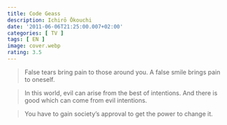 ```yaml
---
title: Code Geass
description: Ichirō Ōkouchi 
date: '2011-06-06T21:25:00.007+02:00'
categories: [ TV ]
tags: [ EN ]
image: cover.webp
rating: 3.5
---
```


> False tears bring pain to those around you. A false smile brings pain to oneself.

> In this world, evil can arise from the best of intentions. And there is good which can come from evil intentions.

> You have to gain society’s approval to get the power to change it.
